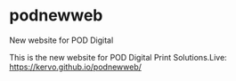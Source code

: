 # podnewweb
New website for POD Digital

This is the new website for POD Digital Print Solutions.Live: https://kervo.github.io/podnewweb/
